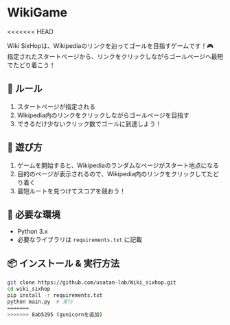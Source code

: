 # WikiGame

<<<<<<< HEAD

Wiki SixHopは、Wikipediaのリンクを辿ってゴールを目指すゲームです！🎮  
指定されたスタートページから、リンクをクリックしながらゴールページへ最短でたどり着こう！

## 🎯 ルール
1. スタートページが指定される
2. Wikipedia内のリンクをクリックしながらゴールページを目指す
3. できるだけ少ないクリック数でゴールに到達しよう！

## 🚀 遊び方
1. ゲームを開始すると、Wikipediaのランダムなページがスタート地点になる
2. 目的のページが表示されるので、Wikipedia内のリンクをクリックしてたどり着く
3. 最短ルートを見つけてスコアを競おう！

## 🔧 必要な環境
- Python 3.x
- 必要なライブラリは `requirements.txt` に記載

## 📦 インストール & 実行方法
```bash
git clone https://github.com/usatan-lab/Wiki_sixhop.git
cd wiki_sixhop
pip install -r requirements.txt
python main.py  # 実行
=======
>>>>>>> 8ab5295 (gunicornを追加)

